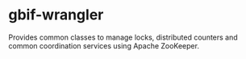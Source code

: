 gbif-wrangler
=============
Provides common classes to manage locks, distributed counters and common coordination services using Apache ZooKeeper.
